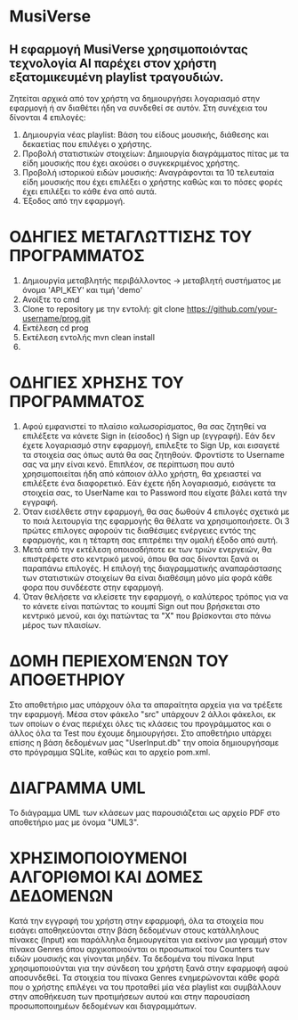 # MusiVerse
## Η εφαρμογή MusiVerse χρησιμοποιόντας τεχνολογία AI παρέχει στον χρήστη εξατομικευμένη playlist τραγουδιών.
Ζητείται αρχικά από τον χρήστη να δημιουργήσει λογαριασμό στην εφαρμογή ή αν διαθέτει ήδη να συνδεθεί σε αυτόν. Στη συνέχεια του δίνονται 4 επιλογές:
1. Δημιουργία νέας playlist: Βάση του είδους μουσικής, διάθεσης και δεκαετίας που επιλέγει ο χρήστης.
2. Προβολή στατιστικών στοιχείων: Δημιουργία διαγράμματος πίτας με τα είδη μουσικής που έχει ακούσει ο συγκεκριμένος χρήστης.
3. Προβολή ιστορικού ειδών μουσικής: Αναγράφονται τα 10 τελευταία είδη μουσικής που έχει επιλέξει ο χρήστης καθώς και το πόσες φορές έχει επιλέξει το κάθε ένα από αυτά.
4. Έξοδος από την εφαρμογή.

# ΟΔΗΓΙΕΣ ΜΕΤΑΓΛΩΤΤΙΣΗΣ ΤΟΥ ΠΡΟΓΡΑΜΜΑΤΟΣ
1. Δημιουργία μεταβλητής περιβάλλοντος -> μεταβλητή συστήματος με όνομα 'API_KEY' και τιμή 'demo'
3. Ανοίξτε το cmd
4. Clone το repository με την εντολή: git clone https://github.com/your-username/prog.git
5. Εκτέλεση cd prog
6. Εκτέλεση εντολής mvn clean install
7.  

# ΟΔΗΓΙΕΣ ΧΡΗΣΗΣ ΤΟΥ ΠΡΟΓΡΑΜΜΑΤΟΣ
1. Αφού εμφανιστεί το πλαίσιο καλωσορίσματος, θα σας ζητηθεί να επιλέξετε να κάνετε Sign in (είσοδος) ή Sign up (εγγραφή). Εάν δεν έχετε λογαριασμό στην εφαρμογή, επιλεξτε το Sign Up, και εισαγετέ τα στοιχεία σας όπως αυτά θα σας ζητηθούν. Φροντίστε το Username σας να μην είναι κενό. Επιπλέον, σε περίπτωση που αυτό χρησιμοποιείται ήδη από κάποιον άλλο χρήστη, θα χρειαστεί να επιλέξετε ένα διαφορετικό. Εάν έχετε ήδη λογαριασμό, εισάγετε τα στοιχεία σας, το UserName και το Password που είχατε βάλει κατά την εγγραφή.
2. Όταν εισέλθετε στην εφαρμογή, θα σας δωθούν 4 επιλογές σχετικά με το ποιά λειτουργία της εφαρμογής θα θέλατε να χρησιμοποιήσετε. Οι 3 πρώτες επιλογες αφορούν τις διαθέσιμες ενέργειες εντός της εφαρμογής, και η τέταρτη σας επιτρέπει την ομαλή έξοδο από αυτή.
3. Μετά από την εκτέλεση οποιασδήποτε εκ των τριών ενεργειών, θα επιστρέφετε στο κεντρικό μενού, όπου θα σας δίνονται ξανά οι παραπάνω επιλογές. Η επιλογή της διαγραμματικής αναπαράστασης των στατιστικών στοιχείων θα είναι διαθέσιμη μόνο μία φορά κάθε φορα που συνδέεστε στην εφαρμογή.
4. Όταν θελήσετε να κλείσετε την εφαρμογή, ο καλύτερος τρόπος για να το κάνετε είναι πατώντας το κουμπί Sign out που βρήσκεται στο κεντρικό μενού, και όχι πατώντας τα "Χ" που βρίσκονται στο πάνω μέρος των πλαισίων.

# ΔΟΜΗ ΠΕΡΙΕΧΟΜΈΝΩΝ ΤΟΥ ΑΠΟΘΕΤΗΡΙΟΥ
Στο αποθετήριο μας υπάρχουν όλα τα απαραίτητα αρχεία για να τρέξετε την εφαρμογή. Μέσα στον φάκελο "src" υπάρχουν 2 άλλοι φάκελοι, εκ των οποίων ο ένας περιέχει όλες τις κλάσεις του προγράμματος και ο άλλος όλα τα Test που έχουμε δημιουργήσει. Στο αποθετήριο υπάρχει επίσης η βάση δεδομένων μας "UserInput.db" την οποία δημιουργήσαμε στο πρόγραμμα SQLite, καθώς και το αρχείο pom.xml.

# ΔΙΑΓΡΑΜΜΑ UML
Το διάγραμμα UML των κλάσεων μας παρουσιάζεται ως αρχείο PDF στο αποθετήριο μας με όνομα "UML3".

# ΧΡΗΣΙΜΟΠΟΙΟΥΜΕΝΟΙ ΑΛΓΟΡΙΘΜΟΙ ΚΑΙ ΔΟΜΕΣ ΔΕΔΟΜΕΝΩΝ
Κατά την εγγραφή του χρήστη στην εφαρμοφή, όλα τα στοιχεία που εισάγει αποθηκεύονται στην βάση δεδομένων στους κατάλληλους πίνακες (Input) και παράλληλα δημιουργείται για εκείνον μια γραμμή στον πίνακα Genres όπου αρχικοποιούνται οι προσωπικοί του Counters των ειδών μουσικής και γίνονται μηδέν. Τα δεδομένα του πίνακα Input χρησιμοποιούνται για την σύνδεση του χρήστη ξανά στην εφαρμοφή αφού αποσυνδεθεί. Τα στοιχεία του πίνακα Genres ενημερώνονται κάθε φορά που ο χρήστης επιλέγει να του προταθεί μία νέα playlist και συμβάλλουν στην αποθήκευση των προτιμήσεων αυτού και στην παρουσίαση προσωποποιημέων δεδομένων και διαγραμμάτων. 
